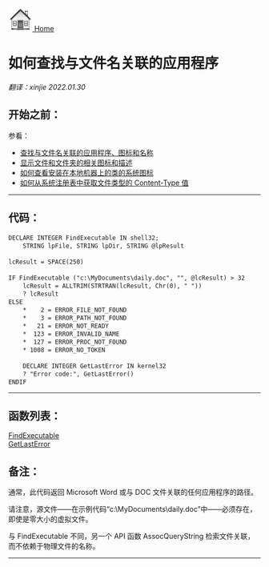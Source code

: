 [<img src="../images/home.png"> Home ](https://github.com/VFPX/Win32API)  

# 如何查找与文件名关联的应用程序

_翻译：xinjie  2022.01.30_

## 开始之前：
参看：

* [查找与文件名关联的应用程序、图标和名称](sample_584.md)  
* [显示文件和文件夹的相关图标和描述](sample_530.md)  
* [如何查看安装在本地机器上的类的系统图标](sample_544.md)  
* [如何从系统注册表中获取文件类型的 Content-Type 值](sample_468.md)  
  
***  


## 代码：
```foxpro  
DECLARE INTEGER FindExecutable IN shell32;
	STRING lpFile, STRING lpDir, STRING @lpResult

lcResult = SPACE(250)

IF FindExecutable ("c:\MyDocuments\daily.doc", "", @lcResult) > 32
	lcResult = ALLTRIM(STRTRAN(lcResult, Chr(0), " "))
	? lcResult
ELSE
	*    2 = ERROR_FILE_NOT_FOUND
	*    3 = ERROR_PATH_NOT_FOUND
	*   21 = ERROR_NOT_READY
	*  123 = ERROR_INVALID_NAME
	*  127 = ERROR_PROC_NOT_FOUND
	* 1008 = ERROR_NO_TOKEN

	DECLARE INTEGER GetLastError IN kernel32
	? "Error code:", GetLastError()
ENDIF  
```  
***  


## 函数列表：
[FindExecutable](../libraries/shell32/FindExecutable.md)  
[GetLastError](../libraries/kernel32/GetLastError.md)  

## 备注：
通常，此代码返回 Microsoft Word 或与 DOC 文件关联的任何应用程序的路径。
  
请注意，源文件——在示例代码“c:\MyDocuments\daily.doc”中——必须存在，即使是零大小的虚拟文件。
  
与 FindExecutable 不同，另一个 API 函数 AssocQueryString 检索文件关联，而不依赖于物理文件的名称。  
  
***  

